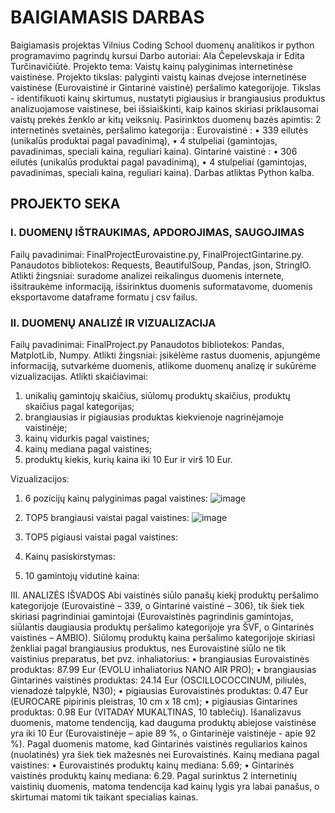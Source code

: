 # BAIGIAMASIS DARBAS

Baigiamasis projektas Vilnius Coding School duomenų analitikos ir python programavimo pagrindų kursui
Darbo autoriai: Ala Čepelevskaja ir Edita Turčinavičiūtė.
Projekto tema: Vaistų kainų palyginimas internetinėse vaistinėse.
Projekto tikslas: palyginti vaistų kainas dvejose internetinėse vaistinėse (Eurovaistinė ir Gintarinė vaistinė) peršalimo kategorijoje. Tikslas - identifikuoti kainų skirtumus, nustatyti pigiausius ir brangiausius produktus analizuojamose vaistinese, bei išsiaiškinti, kaip kainos skiriasi priklausomai vaistų prekės ženklo ar kitų veiksnių.
Pasirinktos duomenų bazės apimtis: 2 internetinės svetainės, peršalimo kategorija :
 Eurovaistinė :
•	339 eilutės (unikalūs produktai pagal pavadinimą),
•	4 stulpeliai (gamintojas, pavadinimas, speciali kaina, reguliari kaina).
Gintarinė vaistinė :
•	306 eilutės (unikalūs produktai pagal pavadinimą),
•	4 stulpeliai (gamintojas, pavadinimas, speciali kaina, reguliari kaina).
Darbas atliktas Python kalba.

## PROJEKTO SEKA

### I.	DUOMENŲ IŠTRAUKIMAS, APDOROJIMAS, SAUGOJIMAS

Failų pavadinimai: FinalProjectEurovaistine.py, FinalProjectGintarine.py.
Panaudotos bibliotekos: Requests, BeautifulSoup, Pandas, json, StringIO.
Atlikti žingsniai: suradome analizei reikalingus duomenis internete, išsitraukėme informaciją, išsirinktus duomenis suformatavome, duomenis eksportavome dataframe formatu į csv failus.

### II.	DUOMENŲ ANALIZĖ IR VIZUALIZACIJA

Failų pavadinimai: FinalProject.py
Panaudotos bibliotekos: Pandas, MatplotLib, Numpy. 
Atlikti žingsniai: įsikėlėme rastus duomenis, apjungėme informaciją, sutvarkėme duomenis, atlikome duomenų analizę ir sukūrėme vizualizacijas. 
Atlikti skaičiavimai:
1.	unikalių gamintojų skaičius, siūlomų produktų skaičius, produktų skaičius pagal kategorijas;
2.	brangiausias ir pigiausias produktas kiekvienoje nagrinėjamoje vaistinėje;
3.	kainų vidurkis pagal vaistines;
4.	kainų mediana pagal vaistines;
5.	produktų kiekis, kurių kaina iki 10 Eur ir virš 10 Eur.


Vizualizacijos:
1.	6 pozicijų kainų palyginimas pagal vaistines:
   ![image](https://github.com/AlaCepelevskaja/Final_project_Pyton_2024-01/assets/158014250/e6777e01-2570-47fa-af32-87c383e5ab35)


 
3.	TOP5 brangiausi vaistai pagal vaistines:
   ![image](https://github.com/AlaCepelevskaja/Final_project_Pyton_2024-01/assets/158014250/36d992fa-5dea-4938-8293-e93d0c390529)


3.	TOP5 pigiausi vaistai pagal vaistines:

 
 
4.	Kainų pasiskirstymas:
 
 
5.	10 gamintojų vidutinė kaina:
 
 


III.	ANALIZĖS IŠVADOS
Abi vaistinės siūlo panašų kiekį produktų peršalimo kategorijoje (Eurovaistinė – 339, o Gintarinė vaistinė – 306), tik šiek tiek skiriasi pagrindiniai gamintojai (Eurovaistinės pagrindinis gamintojas, siūlantis daugiausia produktų peršalimo kategorijoje yra ŠVF, o Gintarinės vaistinės – AMBIO).
Siūlomų produktų kaina peršalimo kategorijoje skiriasi ženkliai pagal brangiausius produktus, nes Eurovaistinė siūlo ne tik vaistinius preparatus, bet pvz. inhaliatorius:
•	brangiausias Eurovaistinės produktas: 87.99 Eur (EVOLU inhaliatorius NANO AIR PRO);
•	brangiausias Gintarinės vaistinės produktas: 24.14 Eur (OSCILLOCOCCINUM, piliulės, vienadozė talpyklė, N30);
•	pigiausias Eurovaistinės produktas: 0.47 Eur (EUROCARE pipirinis pleistras, 10 cm x 18 cm);
•	pigiausias Gintarines produktas: 0.98 Eur (VITADAY MUKALTINAS, 10 tablečių).
Išanalizavus duomenis, matome tendenciją, kad dauguma produktų abiejose vaistinėse yra iki 10 Eur (Eurovaistinėje – apie 89 %, o Gintarinėje vaistinėje - apie 92 %).
Pagal duomenis matome, kad Gintarinės vaistinės reguliarios kainos (nuolatinės) yra šiek tiek mažesnės nei Eurovaistinės. 
Kainų mediana pagal vaistines:
•	Eurovaistinės produktų kainų mediana:  5.69;
•	Gintarinės vaistinės produktų kainų mediana:  6.29.
Pagal surinktus 2 internetinių vaistinių duomenis, matoma tendencija kad kainų lygis yra labai panašus, o skirtumai matomi tik taikant specialias kainas.
